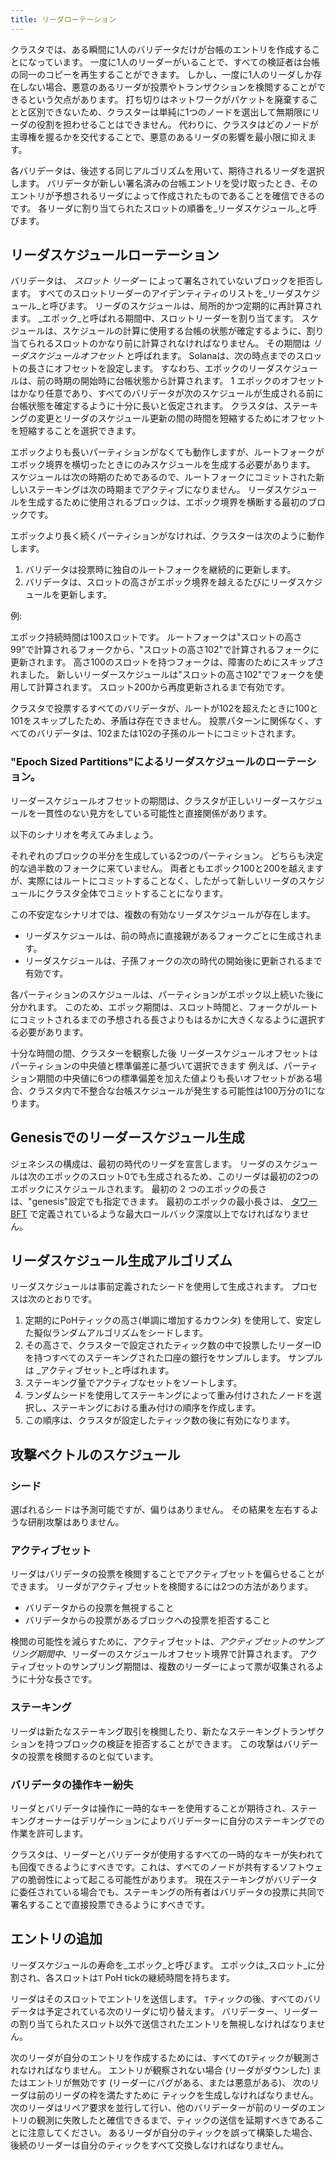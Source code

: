 ```yaml
---
title: リーダローテーション
---
```


クラスタでは、ある瞬間に1人のバリデータだけが台帳のエントリを作成することになっています。 一度に1人のリーダーがいることで、すべての検証者は台帳の同一のコピーを再生することができます。 しかし、一度に1人のリーダしか存在しない場合、悪意のあるリーダが投票やトランザクションを検閲することができるという欠点があります。 打ち切りはネットワークがパケットを廃棄することと区別できないため、クラスターは単純に1つのノードを選出して無期限にリーダの役割を担わせることはできません。 代わりに、クラスタはどのノードが主導権を握るかを交代することで、悪意のあるリーダの影響を最小限に抑えます。

各バリデータは、後述する同じアルゴリズムを用いて、期待されるリーダを選択します。 バリデータが新しい署名済みの台帳エントリを受け取ったとき、そのエントリが予想されるリーダによって作成されたものであることを確信できるのです。 各リーダに割り当てられたスロットの順番を_リーダスケジュール_と呼びます。

## リーダスケジュールローテーション

バリデータは、 _スロット リーダー_ によって署名されていないブロックを拒否します。 すべてのスロットリーダーのアイデンティティのリストを_リーダスケジュール_と呼びます。 リーダのスケジュールは、局所的かつ定期的に再計算されます。 _エポック_と呼ばれる期間中、スロットリーダーを割り当てます。 スケジュールは、スケジュールの計算に使用する台帳の状態が確定するように、割り当てられるスロットのかなり前に計算されなければなりません。 その期間は _リーダスケジュールオフセット_ と呼ばれます。 Solanaは、次の時点までのスロットの長さにオフセットを設定します。 すなわち、エポックのリーダスケジュールは、前の時期の開始時に台帳状態から計算されます。 1 エポックのオフセットはかなり任意であり、すべてのバリデータが次のスケジュールが生成される前に台帳状態を確定するように十分に長いと仮定されます。 クラスタは、ステーキングの変更とリーダのスケジュール更新の間の時間を短縮するためにオフセットを短縮することを選択できます。

エポックよりも長いパーティションがなくても動作しますが、ルートフォークがエポック境界を横切ったときにのみスケジュールを生成する必要があります。 スケジュールは次の時期のためであるので、ルートフォークにコミットされた新しいステーキングは次の時期までアクティブになりません。 リーダスケジュールを生成するために使用されるブロックは、エポック境界を横断する最初のブロックです。

エポックより長く続くパーティションがなければ、クラスターは次のように動作します。

1. バリデータは投票時に独自のルートフォークを継続的に更新します。
2. バリデータは、スロットの高さがエポック境界を越えるたびにリーダスケジュールを更新します。

例:

エポック持続時間は100スロットです。 ルートフォークは"スロットの高さ99"で計算されるフォークから、"スロットの高さ102"で計算されるフォークに更新されます。 高さ100のスロットを持つフォークは、障害のためにスキップされました。 新しいリーダースケジュールは"スロットの高さ102"でフォークを使用して計算されます。 スロット200から再度更新されるまで有効です。

クラスタで投票するすべてのバリデータが、ルートが102を超えたときに100と101をスキップしたため、矛盾は存在できません。 投票パターンに関係なく、すべてのバリデータは、102または102の子孫のルートにコミットされます。

### "Epoch Sized Partitions"によるリーダスケジュールのローテーション。

リーダースケジュールオフセットの期間は、クラスタが正しいリーダースケジュールを一貫性のない見方をしている可能性と直接関係があります。

以下のシナリオを考えてみましょう。

それぞれのブロックの半分を生成している2つのパーティション。 どちらも決定的な過半数のフォークに来ていません。 両者ともエポック100と200を越えますが、実際にはルートにコミットすることなく、したがって新しいリーダのスケジュールにクラスタ全体でコミットすることになります。

この不安定なシナリオでは、複数の有効なリーダスケジュールが存在します。

- リーダスケジュールは、前の時点に直接親があるフォークごとに生成されます。
- リーダスケジュールは、子孫フォークの次の時代の開始後に更新されるまで有効です。

各パーティションのスケジュールは、パーティションがエポック以上続いた後に分かれます。 このため、エポック期間は、スロット時間と、フォークがルートにコミットされるまでの予想される長さよりもはるかに大きくなるように選択する必要があります。

十分な時間の間、クラスターを観察した後 リーダースケジュールオフセットはパーティションの中央値と標準偏差に基づいて選択できます 例えば、パーティション期間の中央値に6つの標準偏差を加えた値よりも長いオフセットがある場合、クラスタ内で不整合な台帳スケジュールが発生する可能性は100万分の1になります。

## Genesisでのリーダースケジュール生成

ジェネシスの構成は、最初の時代のリーダを宣言します。 リーダのスケジュールは次のエポックのスロット0でも生成されるため、このリーダは最初の2つのエポックにスケジュールされます。 最初の 2 つのエポックの長さは、"genesis"設定でも指定できます。 最初のエポックの最小長さは、 [タワー BFT](../implemented-proposals/tower-bft.md) で定義されているような最大ロールバック深度以上でなければなりません。

## リーダスケジュール生成アルゴリズム

リーダスケジュールは事前定義されたシードを使用して生成されます。 プロセスは次のとおりです。

1. 定期的にPoHティックの高さ\(単調に増加するカウンタ\) を使用して、安定した擬似ランダムアルゴリズムをシードします。
2. その高さで、クラスターで設定されたティック数の中で投票したリーダーIDを持つすべてのステーキングされた口座の銀行をサンプルします。 サンプルは _アクティブセット_と呼ばれます。
3. ステーキング量でアクティブなセットをソートします。
4. ランダムシードを使用してステーキングによって重み付けされたノードを選択し、ステーキングにおける重み付けの順序を作成します。
5. この順序は、クラスタが設定したティック数の後に有効になります。

## 攻撃ベクトルのスケジュール

### シード

選ばれるシードは予測可能ですが、偏りはありません。 その結果を左右するような研削攻撃はありません。

### アクティブセット

リーダはバリデータの投票を検閲することでアクティブセットを偏らせることができます。 リーダがアクティブセットを検閲するには2つの方法があります。

- バリデータからの投票を無視すること
- バリデータからの投票があるブロックへの投票を拒否すること

検閲の可能性を減らすために、アクティブセットは、_アクティブセットのサンプリング期間中_、リーダーのスケジュールオフセット境界で計算されます。 アクティブセットのサンプリング期間は、複数のリーダーによって票が収集されるように十分な長さです。

### ステーキング

リーダは新たなステーキング取引を検閲したり、新たなステーキングトランザクションを持つブロックの検証を拒否することができます。 この攻撃はバリデータの投票を検閲するのと似ています。

### バリデータの操作キー紛失

リーダとバリデータは操作に一時的なキーを使用することが期待され、ステーキングオーナーはデリゲーションによりバリデーターに自分のステーキングでの作業を許可します。

クラスタは、リーダーとバリデータが使用するすべての一時的なキーが失われても回復できるようにすべきです。これは、すべてのノードが共有するソフトウェアの脆弱性によって起こる可能性があります。 現在ステーキングがバリデータに委任されている場合でも、ステーキングの所有者はバリデータの投票に共同で署名することで直接投票できるようにすべきです。

## エントリの追加

リーダスケジュールの寿命を_エポック_と呼びます。 エポックは_スロット_に分割され、各スロットは`T` PoH tickの継続時間を持ちます。

リーダはそのスロットでエントリを送信します。 `T`ティックの後、すべてのバリデータは予定されている次のリーダに切り替えます。 バリデーター、リーダーの割り当てられたスロット以外で送信されたエントリを無視しなければなりません。

次のリーダが自分のエントリを作成するためには、すべての`T`ティックが観測されなければなりません。 エントリが観察されない場合 \(リーダがダウンした\) またはエントリが無効です \(リーダーにバグがある、または悪意がある\)、 次のリーダは前のリーダの枠を満たすために ティックを生成しなければなりません。 次のリーダはリペア要求を並行して行い、他のバリデーターが前のリーダのエントリの観測に失敗したと確信できるまで、ティックの送信を延期すべきであることに注意してください。 あるリーダが自分のティックを誤って構築した場合、後続のリーダーは自分のティックをすべて交換しなければなりません。
